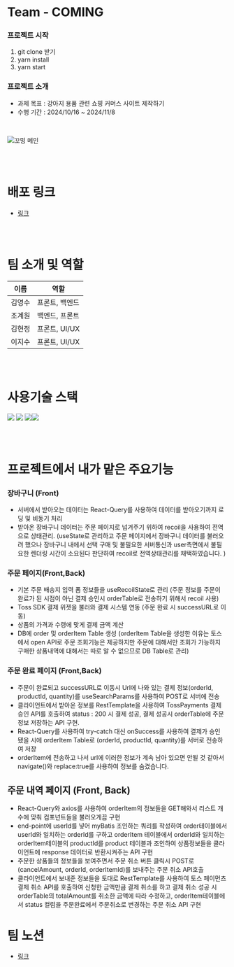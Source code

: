 # Team - COMING

### 프로젝트 시작
1. git clone 받기
2. yarn install
3. yarn start

### 프로젝트 소개
- 과제 목표 : 강아지 용품 관련 쇼핑 커머스 사이트 제작하기
- 수행 기간 : 2024/10/16 ~ 2024/11/8 

<br>

![꼬밍 메인](https://github.com/user-attachments/assets/1e3d205d-4c40-4a7e-a8d9-e1905b88c44b)

<br><br>

# 배포 링크
- [링크]([https://playkeyboard.netlify.app/](https://pet-store-coming-fe.vercel.app/)) 

<br><br>

# 팀 소개 및 역할
 
| 이름   | 역할  |
| ------ | ------ |
| 김영수 | 프론트, 백엔드 |
| 조계원 | 백엔드, 프론트  | 
| 김현정 | 프론트, UI/UX |
| 이지수 | 프론트, UI/UX |

<br><br>

# 사용기술 스택

<img src="https://img.shields.io/badge/HTML5-E34F26?style=flat-square&logo=HTML5&logoColor=white"/> <img src="https://img.shields.io/badge/JavaScript-F7DF1E?style=flat-square&logo=JavaScript&logoColor=white"/> <img src="https://img.shields.io/badge/React-61DAFB?style=flat-square&logo=React&logoColor=white"/><img src="https://img.shields.io/badge/styled components-DB7093?style=flat-square&logo=styled-components&logoColor=white"/>

<br><br>

# 프로젝트에서 내가 맡은 주요기능

### 장바구니 (Front)
- 서버에서 받아오는 데이터는 React-Query를 사용하여 데이터를 받아오기까지 로딩 및 비동기 처리
- 받아온 장바구니 데이터는 주문 페이지로 넘겨주기 위하여 recoil을 사용하여 전역으로 상태관리. (useState로 관리하고 주문 페이지에서 장바구니 데이터를 불러오려 했으나 장바구니 내에서 선택 구매 및 불필요한 서버통신과 user측면에서 불필요한 렌더링 시간이 소요된다 판단하여 recoil로 전역상태관리를 채택하였습니다. )

### 주문 페이지(Front,Back)
- 기본 주문 배송지 입력 폼 정보들을 useRecoilState로 관리 (주문 정보를 주문이 완료가 된 시점이 아닌 결제 승인시 orderTable로 전송하기 위해서 recoil 사용)
- Toss SDK 결제 위젯을 불러와 결제 시스템 연동 (주문 완료 시 successURL로 이동)
- 상품의 가격과 수령에 맞게 결제 금액 계산
- DB에 order 및 orderItem Table 생성 (orderItem Table을 생성한 이유는 토스에서 open API로 주문 조회기능은 제공하지만 주문에 대해서만 조회가 가능하지 구매한 상품내역에 대해서는 따로 알 수 없으므로 DB Table로 관리)

### 주문 완료 페이지 (Front,Back)
- 주문이 완료되고 successURL로 이동시 Url에 나와 있는 결제 정보(orderId, productId, quantity)를 useSearchParams를 사용하여 POST로 서버에 전송
- 클라이언트에서 받아온 정보를 RestTemplate을 사용하여 TossPayments 결제 승인 API를 호출하여 status : 200 시 결제 성공, 결제 성공시 orderTable에 주문 정보 저장하는 API 구현.
- React-Query를 사용하여 try-catch 대신 onSuccess를 사용하여 결제가 승인 됐을 시에 orderItem Table로 (orderId, productId, quantity)를 서버로 전송하여 저장
- orderItem에 전송하고 나서 url에 이러한 정보가 계속 남아 있으면 안될 것 같아서 navigate()와 replace:true를 사용하여 정보를 숨겼습니다.

## 주문 내역 페이지 (Front, Back)
- React-Query와 axios를 사용하여 orderItem의 정보들을 GET해와서 리스트 개수에 맞춰 컴포넌트들을 불러오게끔 구현
- end-point에 userId를 넣어 myBatis 조인하는 쿼리를 작성하여 order테이블에서 userId와 일치하는 orderId를 구하고 orderItem 테이블에서 orderId와 일치하는 orderItem테이블의 productId를 product 테이블과 조인하여 상품정보들을 클라이언트에 response 데이터로 반환시켜주는 API 구현
- 주문한 상품들의 정보들을 보여주면서 주문 취소 버튼 클릭시 POST로 (cancelAmount, orderId, orderItemId)를 보내주는 주문 취소 API호출
- 클라이언트에서 보내준 정보들을 토대로 RestTemplate를 사용하여 토스 페이먼츠 결제 취소 API를 호출하여 신청한 금액만큼 결제 취소를 하고 결제 취소 성공 시 orderTable의 totalAmount를 취소한 금액에 따라 수정하고, orderItem테이블에서 status 컬럼을 주문완료에서 주문취소로 변경하는 주문 취소 API 구현

# 팀 노션
- [링크](https://nosy-polo-4ce.notion.site/13e9a879c5cc805e9956fe1ba43a44b3?pvs=4)
